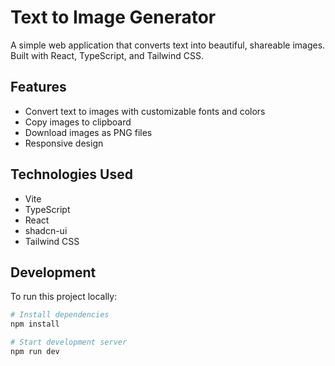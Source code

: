 
# Text to Image Generator

A simple web application that converts text into beautiful, shareable images. Built with React, TypeScript, and Tailwind CSS.

## Features

- Convert text to images with customizable fonts and colors
- Copy images to clipboard
- Download images as PNG files
- Responsive design

## Technologies Used

- Vite
- TypeScript
- React
- shadcn-ui
- Tailwind CSS

## Development

To run this project locally:

```sh
# Install dependencies
npm install

# Start development server
npm run dev
```
